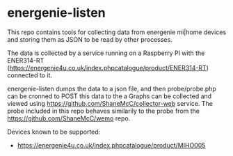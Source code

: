 # energenie-listen

This repo contains tools for collecting data from energenie mi|home devices and storing them as JSON to be read by other processes.

The data is collected by a service running on a Raspberry PI with the ENER314-RT (https://energenie4u.co.uk/index.phpcatalogue/product/ENER314-RT) connected to it.

energenie-listen dumps the data to a json file, and then probe/probe.php can be cronned to POST this data to the a 
Graphs can be collected and viewed using https://github.com/ShaneMcC/collector-web service. The probe included in this repo behaves similarily to the probe from the https://github.com/ShaneMcC/wemo repo.

Devices known to be supported:
  - https://energenie4u.co.uk/index.phpcatalogue/product/MIHO005
